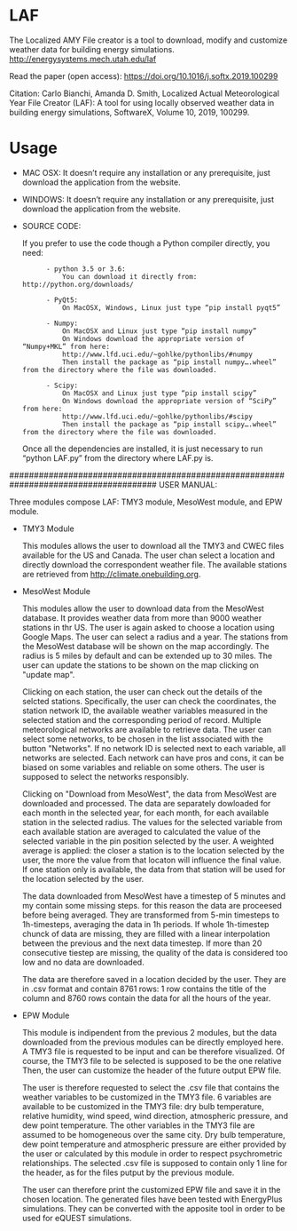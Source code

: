 # LAF
The Localized AMY File creator is a tool to download, modify and customize weather data for building energy simulations.
http://energysystems.mech.utah.edu/laf

Read the paper (open access): https://doi.org/10.1016/j.softx.2019.100299

Citation: Carlo Bianchi, Amanda D. Smith, Localized Actual Meteorological Year File Creator (LAF): A tool for using locally observed weather data in building energy simulations, SoftwareX, Volume 10, 2019, 100299.


# Usage
- MAC OSX: 
	It doesn’t require any installation or any prerequisite, just download the application from the website.
	
- WINDOWS:
	It doesn’t require any installation or any prerequisite, just download the application from the website.

- SOURCE CODE:

	If you prefer to use the code though a Python compiler directly, you need:
	
			- python 3.5 or 3.6:
				You can download it directly from: http://python.org/downloads/
				
			- PyQt5:
				On MacOSX, Windows, Linux just type “pip install pyqt5”
				
			- Numpy: 
				On MacOSX and Linux just type “pip install numpy”
				On Windows download the appropriate version of “Numpy+MKL” from here:
				http://www.lfd.uci.edu/~gohlke/pythonlibs/#numpy
				Then install the package as “pip install numpy….wheel” from the directory where the file was downloaded.
				
			- Scipy: 
				On MacOSX and Linux just type “pip install scipy”
				On Windows download the appropriate version of “SciPy” from here: 
				http://www.lfd.uci.edu/~gohlke/pythonlibs/#scipy
				Then install the package as “pip install scipy….wheel” from the directory where the file was downloaded.
	
	Once all the dependencies are installed, it is just necessary to run “python LAF.py” from the directory where LAF.py is.



######################################################################################
USER MANUAL:

Three modules compose LAF: TMY3 module, MesoWest module, and EPW module.


- TMY3 Module

	This modules allows the user to download all the TMY3 and CWEC files available for the US and Canada.
	The user chan select a location and directly download the correspondent weather file.
	The available stations are retrieved from http://climate.onebuilding.org.


- MesoWest Module

	This modules allow the user to download data from the MesoWest database. It provides weather data from more than 9000 weather 		stations in thr US.
	The user is again asked to choose a location using Google Maps. The user can select a radius and a year. The stations from the 		MesoWest database will be shown on the map accordingly.
	The radius is 5 miles by default and can be extended up to 30 miles.
	The user can update the stations to be shown on the map clicking on "update map".
	
	Clicking on each station, the user can check out the details of the selcted stations. Specifically, the user can check the 		coordinates, the station network ID, the available weather variables measured in the selected station and the corresponding period 	of record.
	Multiple meteorological networks are available to retrieve data. The user can select some networks, to be chosen in the list 		associated with the button "Networks". If no network ID is selected next to each variable, all networks are selected.
	Each network can have pros and cons, it can be biased on some variables and reliable on some others. The user is supposed to 		select the networks responsibly. 
	
	Clicking on "Download from MesoWest", the data from MesoWest are downloaded and processed.
	The data are separately dowloaded for each month in the selected year, for each month, for each available station in the selected 	radius. The values for the selected variable from each available station are averaged to calculated the value of the selected 		variable in the pin position selected by the user. A weighted average is applied: the closer a station is to the location selected 	by the user, the more the value from that locaton will influence the final value.
	If one station only is available, the data from that station will be used for the location selected by the user.

	The data downloaded from MesoWest have a timestep of 5 minutes and my contain some missing steps. for this reason the data are 		proceesed before being averaged. They are transformed from 5-min timesteps to 1h-timesteps, averaging the data in 1h periods. If 	whole 1h-timestep chunck of data are missing, they are filled with a linear interpolation between the previous and the next data 	timestep. If more than 20 consecutive tiestep are missing, the quality of the data is considered too low and no data are 		downloaded.

	The data are therefore saved in a location decided by the user. They are in .csv format and contain 8761 rows: 1 row contains the 	title of the column and 8760 rows contain the data for all the hours of the year.
	
	
- EPW Module

	This module is indipendent from the previous 2 modules, but the data downloaded from the previous modules can be directly employed 	here.
	A TMY3 file is requested to be input and can be therefore visualized. Of course, the TMY3 file to be selected is supposed to be 	the one relative  
	Then, the user can customize the header of the future output EPW file.

	The user is therefore requested to select the .csv file that contains the weather variables to be customized in the TMY3 file.
	6 variables are available to be customized in the TMY3 file: dry bulb temperature, relative humidity, wind speed, wind direction, 	atmospheric pressure, and dew point temperature. The other variables in the TMY3 file are assumed to be homogeneous over the same 	city.
	Dry bulb temperature, dew point temperature and atmospheric pressure are either provided by the user or calculated by this module 	in order to respect psychrometric relationships.
	The selected .csv file is supposed to contain only 1 line for the header, as for the files putput by the previous module.

	The user can therefore print the customized EPW file and save it in the chosen location.
	The generated files have been tested with EnergyPlus simulations. They can be converted with the apposite tool in order to be used 	for eQUEST simulations.


